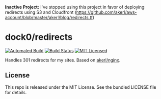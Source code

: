 **Inactive Project:** I've stopped using this project in favor of deploying redirects using S3 and Cloudfront (https://github.com/akerl/aws-account/blob/master/akerl/blog/redirects.tf)

dock0/redirects
=======

[![Automated Build](https://img.shields.io/docker/build/dock0/redirects.svg)](https://hub.docker.com/r/dock0/redirects/)
[![Build Status](https://img.shields.io/travis/com/dock0/redirects.svg)](https://travis-ci.com/dock0/redirects)
[![MIT Licensed](http://img.shields.io/badge/license-MIT-green.svg)](https://tldrlegal.com/license/mit-license)

Handles 301 redirects for my sites. Based on [akerl/nginx](https://github.com/dock0/nginx).

## License

This repo is released under the MIT License. See the bundled LICENSE file for details.

